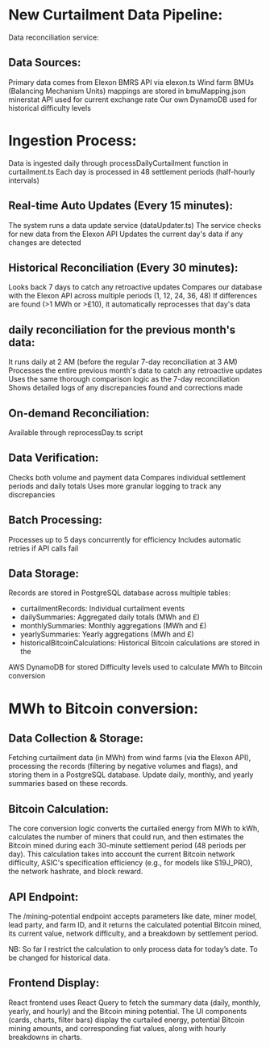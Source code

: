 # New Curtailment Data Pipeline:
Data reconciliation service:

## Data Sources:
Primary data comes from Elexon BMRS API via elexon.ts
Wind farm BMUs (Balancing Mechanism Units) mappings are stored in bmuMapping.json
minerstat API used for current exchange rate
Our own DynamoDB used for historical difficulty levels 

# Ingestion Process:
Data is ingested daily through processDailyCurtailment function in curtailment.ts
Each day is processed in 48 settlement periods (half-hourly intervals)

## Real-time Auto Updates (Every 15 minutes):
The system runs a data update service (dataUpdater.ts)
The service checks for new data from the Elexon API
Updates the current day's data if any changes are detected

## Historical Reconciliation (Every 30 minutes):
Looks back 7 days to catch any retroactive updates
Compares our database with the Elexon API across multiple periods (1, 12, 24, 36, 48)
If differences are found (>1 MWh or >£10), it automatically reprocesses that day's data

## daily reconciliation for the previous month's data:
It runs daily at 2 AM (before the regular 7-day reconciliation at 3 AM)
Processes the entire previous month's data to catch any retroactive updates
Uses the same thorough comparison logic as the 7-day reconciliation
Shows detailed logs of any discrepancies found and corrections made

## On-demand Reconciliation: 
Available through reprocessDay.ts script

## Data Verification:
Checks both volume and payment data
Compares individual settlement periods and daily totals
Uses more granular logging to track any discrepancies

## Batch Processing:
Processes up to 5 days concurrently for efficiency
Includes automatic retries if API calls fail

## Data Storage:
Records are stored in PostgreSQL database across multiple tables:
- curtailmentRecords: Individual curtailment events
- dailySummaries: Aggregated daily totals (MWh and £)
- monthlySummaries: Monthly aggregations (MWh and £)
- yearlySummaries: Yearly aggregations (MWh and £)
- historicalBitcoinCalculations: Historical Bitcoin calculations are stored in the 


AWS DynamoDB for stored Difficulty levels used to calculate MWh to Bitcoin conversion

# MWh to Bitcoin conversion:
## Data Collection & Storage:
Fetching curtailment data (in MWh) from wind farms (via the Elexon API), processing the records (filtering by negative volumes and flags), and storing them in a PostgreSQL database.
Update daily, monthly, and yearly summaries based on these records.

## Bitcoin Calculation:
The core conversion logic converts the curtailed energy from MWh to kWh, calculates the number of miners that could run, and then estimates the Bitcoin mined during each 30-minute settlement period (48 periods per day).
This calculation takes into account the current Bitcoin network difficulty, ASIC's specification efficiency (e.g., for models like S19J_PRO), the network hashrate, and block reward.

## API Endpoint:
The /mining-potential endpoint accepts parameters like date, miner model, lead party, and farm ID, and it returns the calculated potential Bitcoin mined, its current value, network difficulty, and a breakdown by settlement period.

NB: So far I restrict the calculation to only process data for today’s date. To be changed for historical data.

## Frontend Display:
React frontend uses React Query to fetch the summary data (daily, monthly, yearly, and hourly) and the Bitcoin mining potential.
The UI components (cards, charts, filter bars) display the curtailed energy, potential Bitcoin mining amounts, and corresponding fiat values, along with hourly breakdowns in charts.
